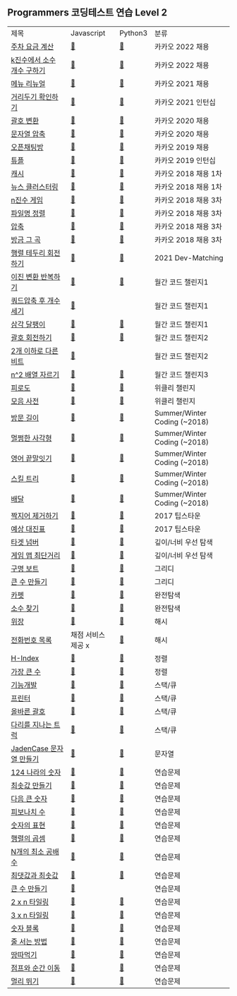 ## Programmers 코딩테스트 연습 Level 2
<div align="center">
    <table>
        <tr>
            <td>제목</td>
            <td>Javascript</td>
            <td>Python3</td>
            <td>분류</td>
        </tr>
        <tr>
            <td><a href="https://programmers.co.kr/learn/courses/30/lessons/92341">주차 요금 계산</a></td>
            <td><a href="https://github.com/sieukim/algorithm-programmers/blob/master/level2/ex21.js">📎️</a></td>
            <td><a href="https://github.com/sieukim/algorithm-programmers/blob/master/level2/ex21.py">📎️</a></td>
            <td>카카오 2022 채용</td>
        </tr>
        <tr>
            <td><a href="https://programmers.co.kr/learn/courses/30/lessons/92335">k진수에서 소수 개수 구하기</a></td>
            <td><a href="https://github.com/sieukim/algorithm-programmers/blob/master/level2/ex20.js">📎️️</a></td>
            <td><a href="https://github.com/sieukim/algorithm-programmers/blob/master/level2/ex20.py">📎️️</a></td>
            <td>카카오 2022 채용</td>
        </tr>
        <tr>
            <td><a href="https://programmers.co.kr/learn/courses/30/lessons/72411">메뉴 리뉴얼</a></td>
            <td><a href="https://github.com/sieukim/algorithm-programmers/blob/master/level2/ex25.js">📎️</a></td>
            <td><a href="https://github.com/sieukim/algorithm-programmers/blob/master/level2/ex25.py">📎️</a></td>
            <td>카카오 2021 채용</td>
        </tr>
        <tr>
            <td><a href="https://programmers.co.kr/learn/courses/30/lessons/81302">거리두기 확인하기</a></td>
            <td><a href="https://github.com/sieukim/algorithm-programmers/blob/master/level2/ex43.js">📎️️</a></td>
            <td><a href="https://github.com/sieukim/algorithm-programmers/blob/master/level2/ex43.py">📎️️</a></td>
            <td>카카오 2021 인턴십</td>
        </tr>
        <tr>
            <td><a href="https://programmers.co.kr/learn/courses/30/lessons/60058">괄호 변환</a></td>
            <td><a href="https://github.com/sieukim/algorithm-programmers/blob/master/level2/ex46.js">📎️️</a></td>
            <td><a href="https://github.com/sieukim/algorithm-programmers/blob/master/level2/ex46.py">📎️️</a></td>
            <td>카카오 2020 채용</td>
        </tr>
        <tr>
            <td><a href="https://programmers.co.kr/learn/courses/30/lessons/60057">문자열 압축</a></td>
            <td><a href="https://github.com/sieukim/algorithm-programmers/blob/master/level2/ex12.js">📎️️</a></td>
            <td><a href="https://github.com/sieukim/algorithm-programmers/blob/master/level2/ex12.py">📎️️</a></td>
            <td>카카오 2020 채용</td>
        </tr>
        <tr>
            <td><a href="https://programmers.co.kr/learn/courses/30/lessons/42888">오픈채팅방</a></td>
            <td><a href="https://github.com/sieukim/algorithm-programmers/blob/master/level2/ex13.js">📎️</a></td>
            <td><a href="https://github.com/sieukim/algorithm-programmers/blob/master/level2/ex13.py">📎️</a></td>
            <td>카카오 2019 채용</td>
        </tr>
        <tr>
            <td><a href="https://programmers.co.kr/learn/courses/30/lessons/64065">튜플</a></td>
            <td><a href="https://github.com/sieukim/algorithm-programmers/blob/master/level2/ex23.js">📎️️</a></td>
            <td><a href="https://github.com/sieukim/algorithm-programmers/blob/master/level2/ex23.py">📎️️</a></td>
            <td>카카오 2019 인턴십</td>
        </tr>
        <tr>
            <td><a href="https://programmers.co.kr/learn/courses/30/lessons/17680">캐시</a></td>
            <td><a href="https://github.com/sieukim/algorithm-programmers/blob/master/level2/ex10.js">📎️</a></td>
            <td><a href="https://github.com/sieukim/algorithm-programmers/blob/master/level2/ex10.js">📎️</a></td>
            <td>카카오 2018 채용 1차</td>
        </tr>
        <tr>
            <td><a href="https://programmers.co.kr/learn/courses/30/lessons/17677">뉴스 클러스터링</a></td>
            <td><a href="https://github.com/sieukim/algorithm-programmers/blob/master/level2/ex38.js">📎️</a></td>
            <td><a href="https://github.com/sieukim/algorithm-programmers/blob/master/level2/ex38.py">📎️</a></td>
            <td>카카오 2018 채용 1차</td>
        </tr>
        <tr>
            <td><a href="https://programmers.co.kr/learn/courses/30/lessons/17687">n진수 게임</a></td>
            <td><a href="https://github.com/sieukim/algorithm-programmers/blob/master/level2/ex27.js">📎️️</a></td>
            <td><a href="https://github.com/sieukim/algorithm-programmers/blob/master/level2/ex27.py">📎️️</a></td>
            <td>카카오 2018 채용 3차</td>
        </tr>
        <tr>
            <td><a href="https://programmers.co.kr/learn/courses/30/lessons/17686">파일명 정렬</a></td>
            <td><a href="https://github.com/sieukim/algorithm-programmers/blob/master/level2/ex17.js">📎️️</a></td>
            <td><a href="https://github.com/sieukim/algorithm-programmers/blob/master/level2/ex17.py">📎️️</a></td>
            <td>카카오 2018 채용 3차</td>
        </tr>
        <tr>
            <td><a href="https://programmers.co.kr/learn/courses/30/lessons/17684">압축</a></td>
            <td><a href="https://github.com/sieukim/algorithm-programmers/blob/master/level2/ex37.js">📎️️</a></td>
            <td><a href="https://github.com/sieukim/algorithm-programmers/blob/master/level2/ex37.py">📎️️</a></td>
            <td>카카오 2018 채용 3차</td>
        </tr>
        <tr>
            <td><a href="https://programmers.co.kr/learn/courses/30/lessons/17683">방금 그 곡</a></td>
            <td><a href="https://github.com/sieukim/algorithm-programmers/blob/master/level2/ex40.js">📎️️</a></td>
            <td><a href="https://github.com/sieukim/algorithm-programmers/blob/master/level2/ex40.py">📎️️</a></td>
            <td>카카오 2018 채용 3차</td>
        </tr>
        <tr>
            <td><a href="https://programmers.co.kr/learn/courses/30/lessons/77485">행렬 테두리 회전하기</a></td>
            <td><a href="https://github.com/sieukim/algorithm-programmers/blob/master/level2/ex61.js">📎️️</a></td>
            <td><a href="https://github.com/sieukim/algorithm-programmers/blob/master/level2/ex61.py">📎️️</a></td>
            <td>2021 Dev-Matching</td>
        </tr>
        <tr>
            <td><a href="https://programmers.co.kr/learn/courses/30/lessons/70129">이진 변환 반복하기</a></td>
            <td><a href="https://github.com/sieukim/algorithm-programmers/blob/master/level2/ex16.js">📎️️</a></td>
            <td><a href="https://github.com/sieukim/algorithm-programmers/blob/master/level2/ex16.py">📎️️</a></td>
            <td>월간 코드 챌린지1</td>
        </tr>
        <tr>
            <td><a href="https://programmers.co.kr/learn/courses/30/lessons/68936">쿼드압축 후 개수 세기</a></td>
            <td><a href="https://github.com/sieukim/algorithm-programmers/blob/master/level2/ex35.js">📎️️</a></td>
            <td></td>
            <td>월간 코드 챌린지1</td>
        </tr>
        <tr>
            <td><a href="https://school.programmers.co.kr/learn/courses/30/lessons/68645">삼각 달팽이</a></td>
            <td><a href="https://github.com/sieukim/algorithm-programmers/blob/master/level2/ex57.js">📎️️</a></td>
            <td><a href="https://github.com/sieukim/algorithm-programmers/blob/master/level2/ex57.py">📎️️</a></td>
            <td>월간 코드 챌린지1</td>
        </tr>
        <tr>
            <td><a href="https://programmers.co.kr/learn/courses/30/lessons/76502">괄호 회전하기</a></td>
            <td><a href="https://github.com/sieukim/algorithm-programmers/blob/master/level2/ex31.js">📎️</a></td>
            <td><a href="https://github.com/sieukim/algorithm-programmers/blob/master/level2/ex31.js">📎️</a></td>
            <td>월간 코드 챌린지2</td>
        </tr>
        <tr>
            <td><a href="https://programmers.co.kr/learn/courses/30/lessons/77885">2개 이하로 다른 비트</a></td>
            <td><a href="https://github.com/sieukim/algorithm-programmers/blob/master/level2/ex34.js">📎️</a></td>
            <td></td>
            <td>월간 코드 챌린지2</td>
        </tr>
        <tr>
            <td><a href="https://programmers.co.kr/learn/courses/30/lessons/87390">n^2 배열 자르기</a></td>
            <td><a href="https://github.com/sieukim/algorithm-programmers/blob/master/level2/ex33.js">📎️️</a></td>
            <td><a href="https://github.com/sieukim/algorithm-programmers/blob/master/level2/ex33.js">📎️️</a></td>
            <td>월간 코드 챌린지3</td>
        </tr>
        <tr>
            <td><a href="https://programmers.co.kr/learn/courses/30/lessons/87946">피로도</a></td>
            <td><a href="https://github.com/sieukim/algorithm-programmers/blob/master/level2/ex47.js">📎️️</a></td>
            <td><a href="https://github.com/sieukim/algorithm-programmers/blob/master/level2/ex47.js">📎️️</a></td>
            <td>위클리 챌린지</td>
        </tr>
        <tr>
            <td><a href="https://programmers.co.kr/learn/courses/30/lessons/84512">모음 사전</a></td>
            <td><a href="https://github.com/sieukim/algorithm-programmers/blob/master/level2/ex48.js">📎️️</a></td>
            <td><a href="https://github.com/sieukim/algorithm-programmers/blob/master/level2/ex48.py">📎️️</a></td>
            <td>위클리 챌린지</td>
        </tr>
        <tr>
            <td><a href="https://programmers.co.kr/learn/courses/30/lessons/49994">방문 길이</a></td>
            <td><a href="https://github.com/sieukim/algorithm-programmers/blob/master/level2/ex30.js">📎️</a></td>
            <td><a href="https://github.com/sieukim/algorithm-programmers/blob/master/level2/ex30.py">📎️</a></td>
            <td>Summer/Winter Coding (~2018)</td>
        </tr>
        <tr>
            <td><a href="https://programmers.co.kr/learn/courses/30/lessons/62048">멀쩡한 사각형</a></td>
            <td><a href="https://github.com/sieukim/algorithm-programmers/blob/master/level2/ex14.js">📎️️</a></td>
            <td><a href="https://github.com/sieukim/algorithm-programmers/blob/master/level2/ex14.js">📎️️</a></td>
            <td>Summer/Winter Coding (~2018)</td>
        </tr>
        <tr>
            <td><a href="https://programmers.co.kr/learn/courses/30/lessons/12981">영어 끝말잇기</a></td>
            <td><a href="https://github.com/sieukim/algorithm-programmers/blob/master/level2/ex32.js">📎️️</a></td>
            <td><a href="https://github.com/sieukim/algorithm-programmers/blob/master/level2/ex32.js">📎️️</a></td>
            <td>Summer/Winter Coding (~2018)</td>
        </tr>
        <tr>
            <td><a href="https://programmers.co.kr/learn/courses/30/lessons/49993">스킬 트리</a></td>
            <td><a href="https://github.com/sieukim/algorithm-programmers/blob/master/level2/ex39.js">📎️️</a></td>
            <td><a href="https://github.com/sieukim/algorithm-programmers/blob/master/level2/ex39.py">📎️️</a></td>
            <td>Summer/Winter Coding (~2018)</td>
        </tr>
        <tr>
            <td><a href="https://programmers.co.kr/learn/courses/30/lessons/12978">배달</a></td>
            <td><a href="https://github.com/sieukim/algorithm-programmers/blob/master/level2/ex60.js">📎️️</a></td>
            <td><a href="https://github.com/sieukim/algorithm-programmers/blob/master/level2/ex60.py">📎️️</a></td>
            <td>Summer/Winter Coding (~2018)</td>
        </tr>
        <tr>
            <td><a href="https://programmers.co.kr/learn/courses/30/lessons/12973">짝지어 제거하기</a></td>
            <td><a href="https://github.com/sieukim/algorithm-programmers/blob/master/level2/ex15.js">📎️</a></td>
            <td><a href="https://github.com/sieukim/algorithm-programmers/blob/master/level2/ex15.py">📎️</a></td>
            <td>2017 팁스타운</td>
        </tr>
        <tr>
            <td><a href="https://programmers.co.kr/learn/courses/30/lessons/12985">예상 대진표</a></td>
            <td><a href="https://github.com/sieukim/algorithm-programmers/blob/master/level2/ex42.js">📎️</a></td>
            <td><a href="https://github.com/sieukim/algorithm-programmers/blob/master/level2/ex42.py">📎️</a></td>
            <td>2017 팁스타운</td>
        </tr>
        <tr>
            <td><a href="https://programmers.co.kr/learn/courses/30/lessons/43165">타겟 넘버</a></td>
            <td><a href="https://github.com/sieukim/algorithm-programmers/blob/master/level2/ex29.js">📎️️</a></td>
            <td><a href="https://github.com/sieukim/algorithm-programmers/blob/master/level2/ex29.py">📎️️</a></td>
            <td>깊이/너비 우선 탐색</td>
        </tr>
        <tr>
            <td><a href="https://programmers.co.kr/learn/courses/30/lessons/1844">게임 맵 최단거리</a></td>
            <td><a href="https://github.com/sieukim/algorithm-programmers/blob/master/level2/ex58.js">📎️️</a></td>
            <td><a href="https://github.com/sieukim/algorithm-programmers/blob/master/level2/ex58.py">📎️️</a></td>
            <td>깊이/너비 우선 탐색</td>
        </tr>
        <tr>
            <td><a href="https://programmers.co.kr/learn/courses/30/lessons/42885">구명 보트</a></td>
            <td><a href="https://github.com/sieukim/algorithm-programmers/blob/master/level2/ex44.js">📎️️</a></td>
            <td><a href="https://github.com/sieukim/algorithm-programmers/blob/master/level2/ex44.py">📎️️</a></td>
            <td>그리디</td>
        </tr>
        <tr>
            <td><a href="https://programmers.co.kr/learn/courses/30/lessons/42883">큰 수 만들기</a></td>
            <td><a href="https://github.com/sieukim/algorithm-programmers/blob/master/level2/ex59.js">📎️️</a></td>
            <td><a href="https://github.com/sieukim/algorithm-programmers/blob/master/level2/ex59.py">📎️️</a></td>
            <td>그리디</td>
        </tr>
        <tr>
            <td><a href="https://programmers.co.kr/learn/courses/30/lessons/42842">카펫</a></td>
            <td><a href="https://github.com/sieukim/algorithm-programmers/blob/master/level2/ex18.js">📎️</a></td>
            <td><a href="https://github.com/sieukim/algorithm-programmers/blob/master/level2/ex18.py">📎️</a></td>
            <td>완전탐색</td>
        </tr>
        <tr>
            <td><a href="https://programmers.co.kr/learn/courses/30/lessons/42839">소수 찾기 </a></td>
            <td><a href="https://github.com/sieukim/algorithm-programmers/blob/master/level2/ex19.js">📎️</a></td>
            <td><a href="https://github.com/sieukim/algorithm-programmers/blob/master/level2/ex19.py">📎️</a></td>
            <td>완전탐색</td>
        </tr>
        <tr>
            <td><a href="https://programmers.co.kr/learn/courses/30/lessons/42578">위장</a></td>
            <td><a href="https://github.com/sieukim/algorithm-programmers/blob/master/level2/ex11.js">📎️️</a></td>
            <td><a href="https://github.com/sieukim/algorithm-programmers/blob/master/level2/ex11.py">📎️️</a></td>
            <td>해시</td>
        </tr>
        <tr>
            <td><a href="https://programmers.co.kr/learn/courses/30/lessons/42578">전화번호 목록</a></td>
            <td>채점 서비스 제공 x</td>
            <td><a href="https://github.com/sieukim/algorithm-programmers/blob/master/level2/ex49.py">📎️️</a></td>
            <td>해시</td>
        </tr>
        <tr>
            <td><a href="https://programmers.co.kr/learn/courses/30/lessons/42747">H-Index</a></td>
            <td><a href="https://github.com/sieukim/algorithm-programmers/blob/master/level2/ex22.js">📎️</a></td>
            <td><a href="https://github.com/sieukim/algorithm-programmers/blob/master/level2/ex22.py">📎️</a></td>
            <td>정렬</td>
        </tr> 
        <tr>
            <td><a href="https://programmers.co.kr/learn/courses/30/lessons/42746">가장 큰 수</a></td>
            <td><a href="https://github.com/sieukim/algorithm-programmers/blob/master/level2/ex36.js">📎️</a></td>
            <td><a href="https://github.com/sieukim/algorithm-programmers/blob/master/level2/ex36.py">📎️</a></td>
            <td>정렬</td>
        </tr> 
        <tr>
            <td><a href="https://programmers.co.kr/learn/courses/30/lessons/42586">기능개발</a></td>
            <td><a href="https://github.com/sieukim/algorithm-programmers/blob/master/level2/ex26.js">📎️️</a></td>
            <td><a href="https://github.com/sieukim/algorithm-programmers/blob/master/level2/ex26.py">📎️️</a></td>
            <td>스택/큐</td>
        </tr>
        <tr>
            <td><a href="https://programmers.co.kr/learn/courses/30/lessons/42587">프린터</a></td>
            <td><a href="https://github.com/sieukim/algorithm-programmers/blob/master/level2/ex24.js">📎️</a></td>
            <td><a href="https://github.com/sieukim/algorithm-programmers/blob/master/level2/ex24.py">📎️</a></td>
            <td>스택/큐</td>
        </tr>
        <tr>
            <td><a href="https://programmers.co.kr/learn/courses/30/lessons/12909">올바른 괄호</a></td>
            <td><a href="https://github.com/sieukim/algorithm-programmers/blob/master/level2/ex09.js">📎️️</a></td>
            <td><a href="https://github.com/sieukim/algorithm-programmers/blob/master/level2/ex09.py">📎️️</a></td>
            <td>스택/큐</td>
        </tr>
        <tr>
            <td><a href="https://programmers.co.kr/learn/courses/30/lessons/42583">다리를 지나는 트럭</a></td>
            <td><a href="https://github.com/sieukim/algorithm-programmers/blob/master/level2/ex41.js">📎️️</a></td>
            <td><a href="https://github.com/sieukim/algorithm-programmers/blob/master/level2/ex41.py">📎️️</a></td>
            <td>스택/큐</td>
        </tr>
        <tr>
            <td><a href="https://programmers.co.kr/learn/courses/30/lessons/12951">JadenCase 문자열 만들기</a></td>
            <td><a href="https://github.com/sieukim/algorithm-programmers/blob/master/level2/ex02.js">📎️</a></td>
            <td><a href="https://github.com/sieukim/algorithm-programmers/blob/master/level2/ex02.py">📎️</a></td>
            <td>문자열</td>
        </tr>
        <tr>
            <td><a href="https://programmers.co.kr/learn/courses/30/lessons/12899">124 나라의 숫자</a></td>
            <td><a href="https://github.com/sieukim/algorithm-programmers/blob/master/level2/ex28.js">📎️</a></td>
            <td><a href="https://github.com/sieukim/algorithm-programmers/blob/master/level2/ex28.py">📎️</a></td>
            <td>연습문제</td>
        </tr>  
        <tr>
            <td><a href="https://programmers.co.kr/learn/courses/30/lessons/12941">최솟값 만들기</a></td>
            <td><a href="https://github.com/sieukim/algorithm-programmers/blob/master/level2/ex05.js">📎️</a></td>
            <td><a href="https://github.com/sieukim/algorithm-programmers/blob/master/level2/ex05.py">📎️</a></td>
            <td>연습문제</td>
        </tr>
        <tr>
            <td><a href="https://programmers.co.kr/learn/courses/30/lessons/12911">다음 큰 숫자</a></td>
            <td><a href="https://github.com/sieukim/algorithm-programmers/blob/master/level2/ex08.js">📎️️</a></td>
            <td><a href="https://github.com/sieukim/algorithm-programmers/blob/master/level2/ex08.py">📎️️</a></td>
            <td>연습문제</td>
        </tr>
        <tr>
            <td><a href="https://programmers.co.kr/learn/courses/30/lessons/12945">피보나치 수</a></td>
            <td><a href="https://github.com/sieukim/algorithm-programmers/blob/master/level2/ex04.js">📎️️</a></td>
            <td><a href="https://github.com/sieukim/algorithm-programmers/blob/master/level2/ex04.py">📎️️</a></td>
            <td>연습문제</td>
        </tr>
        <tr>
            <td><a href="https://programmers.co.kr/learn/courses/30/lessons/12924">숫자의 표현</a></td>
            <td><a href="https://github.com/sieukim/algorithm-programmers/blob/master/level2/ex07.js">📎️</a></td>
            <td><a href="https://github.com/sieukim/algorithm-programmers/blob/master/level2/ex07.py">📎️</a></td>
            <td>연습문제</td>
        </tr>
        <tr>
            <td><a href="https://programmers.co.kr/learn/courses/30/lessons/12949">행렬의 곱셈</a></td>
            <td><a href="https://github.com/sieukim/algorithm-programmers/blob/master/level2/ex03.js">📎️</a></td>
            <td><a href="https://github.com/sieukim/algorithm-programmers/blob/master/level2/ex03.py">📎️</a></td>
            <td>연습문제</td>
        </tr>
        <tr>
            <td><a href="https://programmers.co.kr/learn/courses/30/lessons/12953">N개의 최소 공배수</a></td>
            <td><a href="https://github.com/sieukim/algorithm-programmers/blob/master/level2/ex01.js">📎️️</a></td>
            <td><a href="https://github.com/sieukim/algorithm-programmers/blob/master/level2/ex01.py">📎️️</a></td>
            <td>연습문제</td>
        </tr>
        <tr>
            <td><a href="https://programmers.co.kr/learn/courses/30/lessons/12939">최댓값과 최솟값</a></td>
            <td><a href="https://github.com/sieukim/algorithm-programmers/blob/master/level2/ex06.js">📎️️</a></td>
            <td><a href="https://github.com/sieukim/algorithm-programmers/blob/master/level2/ex06.py">📎️️</a></td>
            <td>연습문제</td>
        </tr>        
        <tr>
            <td><a href="https://programmers.co.kr/learn/courses/30/lessons/42883">큰 수 만들기</a></td>
            <td><a href="https://github.com/sieukim/algorithm-programmers/blob/master/level2/ex45.js">📎️️</a></td>
            <td></td>
            <td>연습문제</td>
        </tr>
        <tr>
            <td><a href="https://school.programmers.co.kr/learn/courses/30/lessons/12900">2 x n 타일링</a></td>
            <td><a href="https://github.com/sieukim/algorithm-programmers/blob/master/level2/ex50.js">📎️️</a></td>
            <td><a href="https://github.com/sieukim/algorithm-programmers/blob/master/level2/ex50.py">📎️️</a></td>
            <td>연습문제</td>
        </tr>
        <tr>
            <td><a href="https://school.programmers.co.kr/learn/courses/30/lessons/12902">3 x n 타일링</a></td>
            <td><a href="https://github.com/sieukim/algorithm-programmers/blob/master/level2/ex51.js">📎️️</a></td>
            <td><a href="https://github.com/sieukim/algorithm-programmers/blob/master/level2/ex51.py">📎️️</a></td>
            <td>연습문제</td>
        </tr>
        <tr>
            <td><a href="https://school.programmers.co.kr/learn/courses/30/lessons/12923">숫자 블록</a></td>
            <td><a href="https://github.com/sieukim/algorithm-programmers/blob/master/level2/ex52.js">📎️️</a></td>
            <td><a href="https://github.com/sieukim/algorithm-programmers/blob/master/level2/ex52.py">📎️️</a></td>
            <td>연습문제</td>
        </tr>
        <tr>
            <td><a href="https://school.programmers.co.kr/learn/courses/30/lessons/12936">줄 서는 방법</a></td>
            <td><a href="https://github.com/sieukim/algorithm-programmers/blob/master/level2/ex53.js">📎️️</a></td>
            <td><a href="https://github.com/sieukim/algorithm-programmers/blob/master/level2/ex53.py">📎️️</a></td>
            <td>연습문제</td>
        </tr>
        <tr>
            <td><a href="https://school.programmers.co.kr/learn/courses/30/lessons/12913">땅따먹기</a></td>
            <td><a href="https://github.com/sieukim/algorithm-programmers/blob/master/level2/ex54.js">📎️️</a></td>
            <td><a href="https://github.com/sieukim/algorithm-programmers/blob/master/level2/ex54.py">📎️️</a></td>
            <td>연습문제</td>
        </tr>
        <tr>
            <td><a href="https://school.programmers.co.kr/learn/courses/30/lessons/12980">점프와 순간 이동</a></td>
            <td><a href="https://github.com/sieukim/algorithm-programmers/blob/master/level2/ex55.js">📎️️</a></td>
            <td><a href="https://github.com/sieukim/algorithm-programmers/blob/master/level2/ex55.py">📎️️</a></td>
            <td>연습문제</td>
        </tr>
        <tr>
            <td><a href="https://school.programmers.co.kr/learn/courses/30/lessons/12914">멀리 뛰기</a></td>
            <td><a href="https://github.com/sieukim/algorithm-programmers/blob/master/level2/ex56.js">📎️️</a></td>
            <td><a href="https://github.com/sieukim/algorithm-programmers/blob/master/level2/ex56.py">📎️️</a></td>
            <td>연습문제</td>
        </tr>
    </table>
</div>